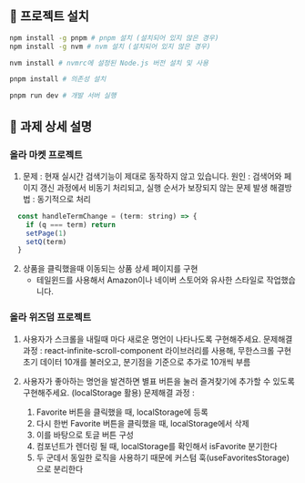 ## 🚀 프로젝트 설치

```bash
npm install -g pnpm # pnpm 설치 (설치되어 있지 않은 경우)
npm install -g nvm # nvm 설치 (설치되어 있지 않은 경우)

nvm install # nvmrc에 설정된 Node.js 버전 설치 및 사용

pnpm install # 의존성 설치

pnpm run dev # 개발 서버 실행
```

## 📝 과제 상세 설명

### 올라 마켓 프로젝트

1. 문제 : 현재 실시간 검색기능이 제대로 동작하지 않고 있습니다.
   원인 : 검색어와 페이지 갱신 과정에서 비동기 처리되고, 실행 순서가 보장되지 않는 문제 발생
   해결방법 : 동기적으로 처리

```js
  const handleTermChange = (term: string) => {
    if (q === term) return
    setPage(1)
    setQ(term)
  }
```

2. 상품을 클릭했을때 이동되는 상품 상세 페이지를 구현
   - 테일윈드를 사용해서 Amazon이나 네이버 스토어와 유사한 스타일로 작업했습니다.

### 올라 위즈덤 프로젝트

1. 사용자가 스크롤을 내릴때 마다 새로운 명언이 나타나도록 구현해주세요.
   문제해결 과정 : react-infinite-scroll-component 라이브러리를 사용해, 무한스크롤 구현 초기 데이터 10개를 불러오고, 분기점을 기준으로 추가로 10개씩 부름

2. 사용자가 좋아하는 명언을 발견하면 별표 버튼을 눌러 즐겨찾기에 추가할 수 있도록 구현해주세요. (localStorage 활용)
   문제해결 과정 :
   1. Favorite 버튼을 클릭했을 때, localStorage에 등록
   1. 다시 한번 Favorite 버튼을 클릭했을 때, localStorage에서 삭제
   1. 이를 바탕으로 토글 버튼 구성
   1. 컴포넌트가 렌더링 될 때, localStorage를 확인해서 isFavorite 분기한다
   1. 두 군데서 동일한 로직을 사용하기 때문에 커스텀 훅(useFavoritesStorage)으로 분리한다
